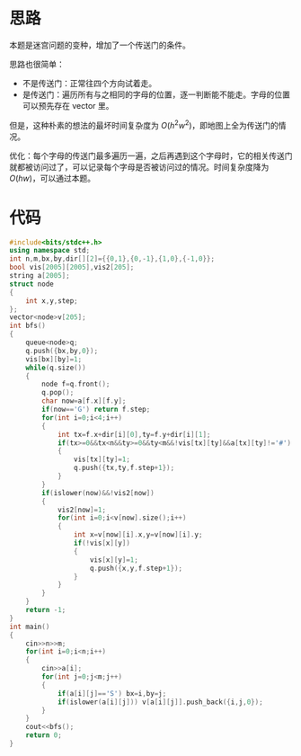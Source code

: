 # 思路

本题是迷宫问题的变种，增加了一个传送门的条件。

思路也很简单：
- 不是传送门：正常往四个方向试着走。
- 是传送门：遍历所有与之相同的字母的位置，逐一判断能不能走。字母的位置可以预先存在 vector 里。

但是，这种朴素的想法的最坏时间复杂度为 $O(h^2w^2)$，即地图上全为传送门的情况。

优化：每个字母的传送门最多遍历一遍，之后再遇到这个字母时，它的相关传送门就都被访问过了，可以记录每个字母是否被访问过的情况。时间复杂度降为 $O(hw)$，可以通过本题。

# 代码
```cpp
#include<bits/stdc++.h>
using namespace std;
int n,m,bx,by,dir[][2]={{0,1},{0,-1},{1,0},{-1,0}};
bool vis[2005][2005],vis2[205];
string a[2005];
struct node
{
	int x,y,step;
};
vector<node>v[205];
int bfs()
{
	queue<node>q;
	q.push({bx,by,0});
	vis[bx][by]=1;
	while(q.size())
	{
		node f=q.front();
		q.pop();
		char now=a[f.x][f.y];
		if(now=='G') return f.step;
		for(int i=0;i<4;i++)
		{
			int tx=f.x+dir[i][0],ty=f.y+dir[i][1];
			if(tx>=0&&tx<n&&ty>=0&&ty<m&&!vis[tx][ty]&&a[tx][ty]!='#')
			{
				vis[tx][ty]=1;
				q.push({tx,ty,f.step+1});
			}
		}
		if(islower(now)&&!vis2[now])
		{
			vis2[now]=1;
			for(int i=0;i<v[now].size();i++)
			{
				int x=v[now][i].x,y=v[now][i].y;
				if(!vis[x][y])
				{
					vis[x][y]=1;
					q.push({x,y,f.step+1});
				}
			}
		}
	}
	return -1;
}
int main()
{
	cin>>n>>m;
	for(int i=0;i<n;i++)
	{
		cin>>a[i];
		for(int j=0;j<m;j++)
		{
			if(a[i][j]=='S') bx=i,by=j;
			if(islower(a[i][j])) v[a[i][j]].push_back({i,j,0});
		}
	}
	cout<<bfs();
	return 0;
}
```